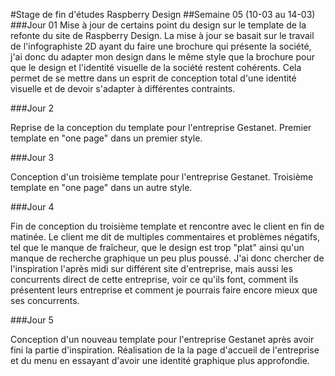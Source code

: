 #Stage de fin d'études Raspberry Design
##Semaine 05 (10-03 au 14-03)
###Jour 01
Mise à jour de certains point du design sur le template de la refonte du site de Raspberry Design. La mise à jour se basait sur le travail de l'infographiste 2D ayant du faire une brochure qui présente la société, j'ai donc du adapter mon design dans le même style que la brochure pour que le design et l'identité visuelle de la société restent cohérents. Cela permet de se mettre dans un esprit de conception total d'une identité visuelle et de devoir s'adapter à différentes contraints.

###Jour 2

Reprise de la conception du template pour l'entreprise Gestanet. Premier template en "one page" dans un premier style.

###Jour 3

Conception d'un troisième template pour l'entreprise Gestanet. Troisième template en "one page" dans un autre style.

###Jour 4

Fin de conception du troisième template et rencontre avec le client en fin de matinée. Le client me dit de multiples commentaires et problèmes négatifs, tel que le manque de fraîcheur, que le design est trop "plat" ainsi qu'un manque de recherche graphique un peu plus poussé.
J'ai donc chercher de l'inspiration l'après midi sur différent site d'entreprise, mais aussi les concurrents direct de cette entreprise, voir ce qu'ils font, comment ils présentent leurs entreprise et comment je pourrais faire encore mieux que ses concurrents.

###Jour 5

Conception d'un nouveau template pour l'entreprise Gestanet après avoir fini la partie d'inspiration. Réalisation de la la page d'accueil de l'entreprise et du menu en essayant d'avoir une identité graphique plus approfondie.
